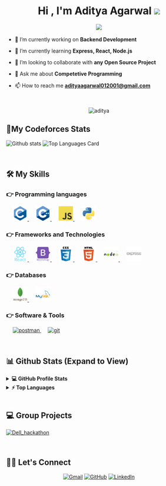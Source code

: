 <h1 align="center">Hi , I'm Aditya Agarwal <img src="https://media.giphy.com/media/hvRJCLFzcasrR4ia7z/giphy.gif" width="35"></h1>
<p align="center">
  <a href="https://github.com/DenverCoder1/readme-typing-svg"><img src="https://readme-typing-svg.herokuapp.com?lines=Computer+Engineering+Student;Problem+Solver&center=true&width=500&height=50"></a>
</p>

- 🔭 I’m currently working on **Backend Development**

- 🌱 I’m currently learning **Express, React, Node.js**

- 👯 I’m looking to collaborate with **any Open Source Project**

- 💬 Ask me about **Competetive Programming**

- 📫 How to reach me **adityaagarwal012001@gmail.com**

<!-- - ⚡ Fun fact **!false, it's funny because it's true.** -->
<br>
<p align="center"> <img src="https://komarev.com/ghpvc/?username=suniladityajatni&label=Profile%20views&color=0e75b6&style=flat" alt="aditya" /> </p>

## 👊My Codeforces Stats
  <!-- <p align="center"><img src="https://codeforces-stats-api.herokuapp.com/stats?username=aditya_01&theme=1" alt="aditya"  /></p> -->
  ![Github stats](https://github-readme-stats.vercel.app/api?username=sargupta&theme=highcontrast&show_icons=true&count_private=true)
![Top Languages Card](https://github-readme-stats.vercel.app/api/top-langs/?username=sargupta&layout=compact)
<!--  ![Codeforces Stats Card](https://codeforces-stats-api.herokuapp.com/stats?username=aditya_01&theme=1) </p> -->
 <br/>

## 🛠️ My Skills

### 👉 Programming languages

<p align="left"> 
  &emsp; 
  <a href="https://www.cprogramming.com/" target="_blank"> <img src="https://raw.githubusercontent.com/devicons/devicon/master/icons/c/c-original.svg" alt="c" width="40" height="40"/> </a>
  &emsp;
  <a href="https://www.w3schools.com/cpp/" target="_blank"> <img src="https://raw.githubusercontent.com/devicons/devicon/master/icons/cplusplus/cplusplus-original.svg" alt="cplusplus" width="40" height="40"/> </a> 
  &emsp;
   <a href="https://developer.mozilla.org/en-US/docs/Web/JavaScript" target="_blank"> <img src="https://raw.githubusercontent.com/devicons/devicon/master/icons/javascript/javascript-original.svg" alt="javascript" width="40" height="40"/> </a>
  &emsp;
  <a href="https://www.python.org" target="_blank"> <img src="https://raw.githubusercontent.com/devicons/devicon/master/icons/python/python-original.svg" alt="python" width="40" height="40"/> </a>
</p>

### 👉 Frameworks and Technologies
<p align="left"> 
  &emsp; 
  <a href="https://reactjs.org/" target="_blank"> <img src="https://raw.githubusercontent.com/devicons/devicon/master/icons/react/react-original-wordmark.svg" alt="react" width="40" height="40"/> </a>  
  &emsp;
  <a href="https://getbootstrap.com" target="_blank"> <img src="https://raw.githubusercontent.com/devicons/devicon/master/icons/bootstrap/bootstrap-plain-wordmark.svg" alt="bootstrap" width="40" height="40"/> </a>
   &emsp;
  <a href="https://www.w3schools.com/css/" target="_blank"> <img src="https://raw.githubusercontent.com/devicons/devicon/master/icons/css3/css3-original-wordmark.svg" alt="css3" width="40" height="40"/> </a>
   &emsp;
  <a href="https://www.w3.org/html/" target="_blank"> <img src="https://raw.githubusercontent.com/devicons/devicon/master/icons/html5/html5-original-wordmark.svg" alt="html5" width="40" height="40"/> </a> 
  &emsp; 
   <a href="https://nodejs.org" target="_blank"> <img src="https://raw.githubusercontent.com/devicons/devicon/master/icons/nodejs/nodejs-original-wordmark.svg" alt="nodejs" width="40" height="40"/> </a>  
  &emsp;
  <a href="https://expressjs.com" target="_blank"> <img src="https://raw.githubusercontent.com/devicons/devicon/master/icons/express/express-original-wordmark.svg" alt="express" width="40" height="40"/> </a>
</p>

### 👉 Databases 
<p align="left">
  &emsp;
    <a href="https://www.mongodb.com/" target="_blank"> <img src="https://raw.githubusercontent.com/devicons/devicon/master/icons/mongodb/mongodb-original-wordmark.svg" alt="mongodb" width="40" height="40"/> </a>
  &emsp;
    <a href="https://www.mysql.com/" target="_blank"> <img src="https://raw.githubusercontent.com/devicons/devicon/master/icons/mysql/mysql-original-wordmark.svg" alt="mysql" width="40" height="40"/> </a>
 </p>
  

 ### 👉 Software & Tools
  
<p>
  &emsp;
     <a href="https://postman.com" target="_blank"> <img src="https://www.vectorlogo.zone/logos/getpostman/getpostman-icon.svg" alt="postman" width="40" height="40"/> </a> 
  &emsp;
    <a href="https://git-scm.com/" target="_blank"> <img src="https://www.vectorlogo.zone/logos/git-scm/git-scm-icon.svg" alt="git" width="40" height="40"/> </a>
</p>

<br/>

## 📊 Github Stats (Expand to View) 


<details> 
  <summary><b>💻 GitHub Profile Stats</b></summary>
  <br/>
  <p align="center">
    <a href="https://github.com/anuraghazra/github-readme-stats"><img alt="Aditya's Github Stats" src="https://github-readme-stats.vercel.app/api?username=suniladityajatni&show_icons=true&count_private=true&theme=algolia" height="192px"/></a> 
  </p>
  <br/>
    
</details>




<details>
  <summary><b>⚡ Top Languages</b></summary>
  <br/>
  
  <p align="center">
    <img src="https://github-readme-stats.vercel.app/api/top-langs?username=suniladityajatni&show_icons=true&locale=en&layout=compact&theme=algolia" alt="aditya" height="192px"/>
  </p>
 
  <br/>
  <b>Note:</b> Top languages is only a metric of the languages my public code consists of and doesn't reflect experience or skill level.
  <br/>

</details>

  <br/>
  
  ## :computer: Group Projects 
  
  <p align="left">
  <a href="https://github.com/mohit-kumar-behera/dell-hackers"><img width="282" src="https://denvercoder1-github-readme-stats.vercel.app/api/pin/?username=shubham0112&repo=Dell_hackathon&theme=algolia&bg_color=1F222E&title_color=388fe0&icon_color=F8D866&hide_border=true&show_icons=false" alt="Dell_hackathon"></a>
  </p>
  <br/>
  
## 🙋‍♀️ Let's Connect
<p align="center">
	<a href="mailto:adityaagarwal012001@gmail.com"><img src="https://img.icons8.com/bubbles/50/000000/gmail.png" alt="Gmail"/></a>
	<a href="https://github.com/suniladityajatni"><img src="https://img.icons8.com/bubbles/50/000000/github.png" alt="GitHub"/></a>
	<a href="https://www.linkedin.com/in/aditya-agarwal-6a6065214/"><img src="https://img.icons8.com/bubbles/50/000000/linkedin.png" alt="LinkedIn"/></a>

	
</p>

<!-- ## My Codeforces Stats
![Codeforces Stats Card](https://codeforces-stats-api.herokuapp.com/stats?username=aditya_01&theme=1) -->

<!-- ## Badges
[![Badge](https://cp-logo.vercel.app/codechef/aditya_0)](https://www.codechef.com/users/aditya_0) -->

<!-- ## Github Stats -->
<!-- ![bibhabasu's github stats](https://github-readme-stats.vercel.app/api?username=suniladityajatni&show_icons=true&hide_border=true&theme=dracula) -->

<!-- ## Cp stats
![alt text]( https://cp-cards.herokuapp.com?name=Aditya_Agarwal&codeforces=aditya_01&codechef=aditya_0 ) -->
<!-- <img src="https://cp-cards.herokuapp.com?name=Gennady Korotkevich&codeforces=tourist&codechef=gennady.korotkevich&atcoder=tourist"></img> -->
<!--
**suniladityajatni/suniladityajatni** is a ✨ _special_ ✨ repository because its `README.md` (this file) appears on your GitHub profile.

Here are some ideas to get you started:

- 🔭 I’m currently working on ...
- 🌱 I’m currently learning ...
- 👯 I’m looking to collaborate on ...
- 🤔 I’m looking for help with ...
- 💬 Ask me about ...
- 📫 How to reach me: ...
- 😄 Pronouns: ...
- ⚡ Fun fact: ...
-->
